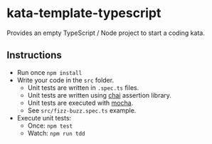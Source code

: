 # kata-template-typescript

Provides an empty TypeScript / Node project to start a coding kata.

## Instructions

- Run once `npm install`
- Write your code in the `src` folder.
  - Unit tests are written in `.spec.ts` files.
  - Unit tests are written using [chai](http://chaijs.com) assertion library.
  - Unit tests are executed with [mocha](https://mochajs.org/).
  - See `src/fizz-buzz.spec.ts` example.
- Execute unit tests:
  - Once: `npm test`
  - Watch: `npm run tdd`
